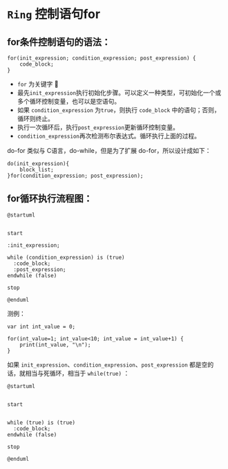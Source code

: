 # ```Ring``` 控制语句for

## for条件控制语句的语法：


```ring
for(init_expression; condition_expression; post_expression) {
    code_block;
}
```

- ```for``` 为关键字 📌
- 最先```init_expression```执行初始化步骤。可以定义一种类型，可初始化一个或多个循环控制变量，也可以是空语句。
- 如果 ```condition_expression``` 为```true```，则执行 ```code_block``` 中的语句；否则，循环则终止。
-  执行一次循环后，执行```post_expression```更新循环控制变量。
- ```condition_expression```再次检测布尔表达式。循环执行上面的过程。




do-for 类似与 C语言，do-while，但是为了扩展 do-for，所以设计成如下：


```
do(init_expression){
	block_list;
}for(condition_expression; post_expression);

```


## for循环执行流程图：

```plantuml
@startuml


start

:init_expression;

while (condition_expression) is (true)
  :code_block;
  :post_expression;
endwhile (false)

stop

@enduml
```




测例：
```ring
var int int_value = 0;

for(int_value=1; int_value<10; int_value = int_value+1) {
    print(int_value, "\n");
}

```


如果 ```init_expression```、```condition_expression```、```post_expression``` 都是空的话，就相当与死循环，相当于 ```while(true)``` ：

```plantuml
@startuml


start


while (true) is (true)
  :code_block;
endwhile (false)

stop

@enduml
```
